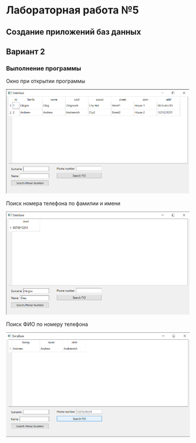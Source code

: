 # Лабораторная работа №5 #

## Создание приложений баз данных ##

## Вариант 2 ##

### Выполнение программы ###

Окно при открытии программы

![.png](./img/FirstOpen.png)

Поиск номера телефона по фамилии и имени

![.png](./img/SearchPhone.png)

Поиск ФИО по номеру телефона

![.png](./img/SearchFIO.png)
